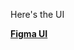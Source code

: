Here's the UI

**[Figma UI](https://www.figma.com/design/9YPY6amb5NHrY5idNOIDfZ/Ceynnomozeya?node-id=0-1&t=L0td0ObNfjp0oUvE-1)**
